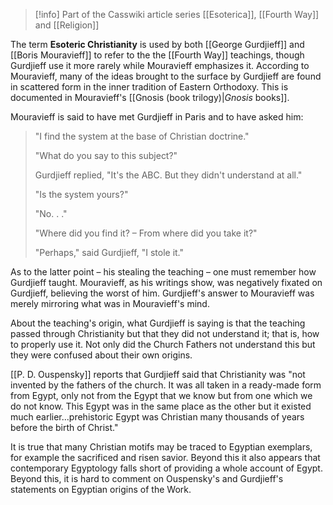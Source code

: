
> [!info] Part of the Casswiki article series [[Esoterica]], [[Fourth Way]] and [[Religion]]

The term **Esoteric Christianity** is used by both [[George Gurdjieff]] and [[Boris Mouravieff]] to refer to the the [[Fourth Way]] teachings, though Gurdjieff use it more rarely while Mouravieff emphasizes it. According to Mouravieff, many of the ideas brought to the surface by Gurdjieff are found in scattered form in the inner tradition of Eastern Orthodoxy. This is documented in Mouravieff's [[Gnosis (book trilogy)|_Gnosis_ books]].

Mouravieff is said to have met Gurdjieff in Paris and to have asked him:

> "I find the system at the base of Christian doctrine."
> 
> "What do you say to this subject?"
> 
> Gurdjieff replied, "It's the ABC. But they didn't understand at all."
> 
> "Is the system yours?"
> 
> "No. . ."
> 
> "Where did you find it? – From where did you take it?"
> 
> "Perhaps," said Gurdjieff, "I stole it."

As to the latter point – his stealing the teaching – one must remember how Gurdjieff taught. Mouravieff, as his writings show, was negatively fixated on Gurdjieff, believing the worst of him. Gurdjieff's answer to Mouravieff was merely mirroring what was in Mouravieff's mind.

About the teaching's origin, what Gurdjieff is saying is that the teaching passed through Christianity but that they did not understand it; that is, how to properly use it. Not only did the Church Fathers not understand this but they were confused about their own origins.

[[P. D. Ouspensky]] reports that Gurdjieff said that Christianity was "not invented by the fathers of the church. It was all taken in a ready-made form from Egypt, only not from the Egypt that we know but from one which we do not know. This Egypt was in the same place as the other but it existed much earlier...prehistoric Egypt was Christian many thousands of years before the birth of Christ."

It is true that many Christian motifs may be traced to Egyptian exemplars, for example the sacrificed and risen savior. Beyond this it also appears that contemporary Egyptology falls short of providing a whole account of Egypt. Beyond this, it is hard to comment on Ouspensky's and Gurdjieff's statements on Egyptian origins of the Work.
